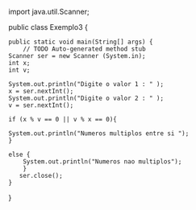 import java.util.Scanner;

public class Exemplo3 {

	public static void main(String[] args) {
		// TODO Auto-generated method stub
	Scanner ser = new Scanner (System.in);
	int x;
	int v;
	
	System.out.println("Digite o valor 1 : " );
	x = ser.nextInt();
	System.out.println("Digite o valor 2 : " );
	v = ser.nextInt();
	
	if (x % v == 0 || v % x == 0){
		
	System.out.println("Numeros multiplos entre si ");
	}
    
	else {
		System.out.println("Numeros nao multiplos");
	    }
	   ser.close();
	}

}
